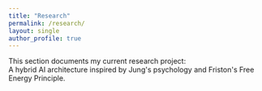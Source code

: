 ```yaml
---
title: "Research"
permalink: /research/
layout: single
author_profile: true
---
```


This section documents my current research project:  
A hybrid AI architecture inspired by Jung's psychology and Friston's Free Energy Principle.

<!-- Add summaries or links to deep dives here -->

